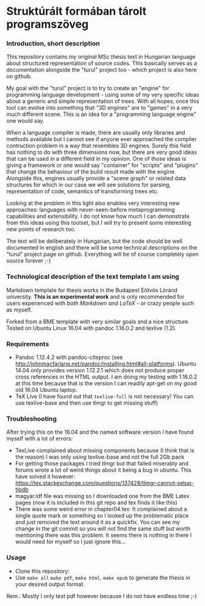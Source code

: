 Struktúrált formában tárolt programszöveg
=========================================

### Introduction, short description

This repository contains my original MSc thesis text in Hungarian language about structured representation of source codes. This basically serves as a documentation alongside the "turul" project too - which project is also here on github.

My goal with the "turul" project is to try to create an "engine" for programming language development - using some of my very specific ideas about a generic and simple representation of trees. With all hopes, once this tool can evolve into something that "3D engines" are to "games" in a very much different scene. This is an idea for a "programming language engine" one would say.

When a language compiler is made, there are usually only libraries and methods available but I cannot see if anyone ever approached the compiler contruction problem in a way that resembles 3D engines. Surely this field has nothing to do with three dimensions now, but there are very good ideas that can be used in a different field in my opinion. One of those ideas is giving a framework or one would say "container" for "scripts" and "plugins" that change the behaviour of the build result made with the engine. Alongside this, engines usually provide a "scene graph" or related data structures for which in our case we will see solutions for parsing, representation of code, semantics of transforming trees etc.

Looking at the problem in this light also enables very interesting new approaches: languages with never-seen-before metaprogramming capabilities and extensibility. I do not know how much I can demonstrate from this ideas using this toolset, but I will try to present some interesting new points of research too.

The text will be deliberately in Hungarian, but the code should be well documented in english and there will be some technical descriptions on the "turul" project page on github. Everything will be of course completely open source forever ;-)

### Technological description of the text template I am using

Markdown template for thesis works in the Budapest Eötvös Lóránd university. **This is an experimental work** and is only recommended for users experienced with _both Markdown and LaTeX_ - or crazy people such as myself.

Forked from a BME template with very similar goals and a nice structure.
Tested on Ubuntu Linux 16.04 with pandoc 1.16.0.2 and texlive (1.2).

### Requirements

* Pandoc 1.12.4.2 with pandoc-citeproc (see http://johnmacfarlane.net/pandoc/installing.html#all-platforms). Ubuntu 14.04 only provides version 1.12.2.1 which does not produce proper cross references in the HTML output. I am doing my testing with 1.16.0.2 at this time because that is the version I can readily apt-get on my good old 16.04 Ubuntu laptop.
* TeX Live (I have found out that `texlive-full` is not necessary! You can use texlive-base and then use tlmgr to get missing stuff)

### Troubleshooting

After trying this on the 16.04 and the named software version I have found myself with a lot of errors:

* TexLive complained about missing components because (I think that is the reason) I was only using texlive-base and not the full 2Gb pack
* For getting those packages I tried tlmgr but that failed miserably and forums wrote a lot of weird things about it being a bug in ubuntu. This have solved it however: https://tex.stackexchange.com/questions/137428/tlmgr-cannot-setup-tlpdb
* magyar.ldf file was missing so I downloaded one from the BME Latex pages (now it is included in this git repo and tex finds it like this)
* There was some weird error in chapter04.tex: It complained about a single quote mark or something so I looked up the problematic place and just removed the text around it as a quickfix. You can see my change in the git commit so you will not find the same stuff but worth mentioning there was this problem. It seems there is nothing in there I would need for myself so I just ignore this...

### Usage

* Clone this repository:
* Use `make all` `make pdf`, `make html`, `make epub` to generate the thesis in your desired output format.

Rem.: Mostly I only test pdf however because I do not have endless time ;-)
